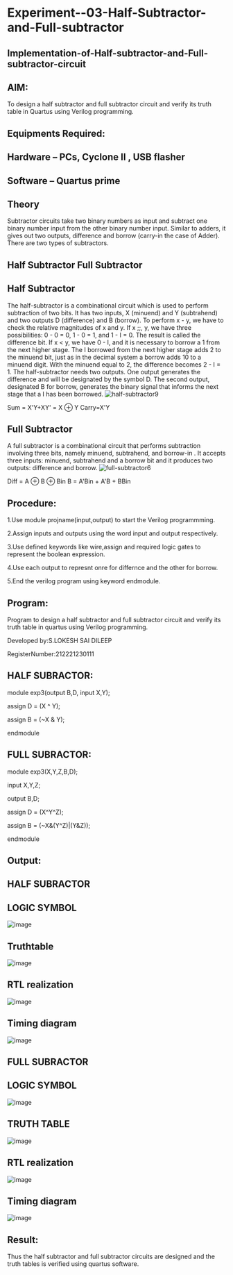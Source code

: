 # Experiment--03-Half-Subtractor-and-Full-subtractor
## Implementation-of-Half-subtractor-and-Full-subtractor-circuit
## AIM:
To design a half subtractor and full subtractor circuit and verify its truth table in Quartus using Verilog programming.

## Equipments Required:
## Hardware – PCs, Cyclone II , USB flasher
## Software – Quartus prime
## Theory
Subtractor circuits take two binary numbers as input and subtract one binary number input from the other binary number input. Similar to adders, it gives out two outputs, difference and borrow (carry-in the case of Adder). There are two types of subtractors.

## Half Subtractor Full Subtractor
## Half Subtractor
The half-subtractor is a combinational circuit which is used to perform subtraction of two bits. It has two inputs, X (minuend) and Y (subtrahend) and two outputs D (difference) and B (borrow). To perform x - y, we have to check the relative magnitudes of x and y. If x ;;, y, we have three possibilities: 0 - 0 = 0, 1 - 0 = 1, and 1 - I = 0. The result is called the difference bit. If x < y, we have 0 - I, and it is necessary to borrow a 1 from the next higher stage. The I borrowed from the next higher stage adds 2 to the minuend bit, just as in the decimal system a borrow adds 10 to a minuend digit. With the minuend equal to 2, the difference becomes 2 - I = 1. The half-subtractor needs two outputs. One output generates the difference and will be designated by the symbol D. The second output, designated B for borrow, generates the binary signal that informs the next stage that a I has been borrowed.
![half-subtractor9](https://user-images.githubusercontent.com/36288975/166112538-58c3bc7c-ee5d-4e6a-ac8d-8e8328efe27a.png)


Sum = X'Y+XY' = X ⊕ Y
Carry=X'Y

## Full Subtractor
A full subtractor is a combinational circuit that performs subtraction involving three bits, namely minuend, subtrahend, and borrow-in . It accepts three inputs: minuend, subtrahend and a borrow bit and it produces two outputs: difference and borrow. 
![full-subtractor6](https://user-images.githubusercontent.com/36288975/166112541-24c68359-3de8-4674-ae22-8272ffc385ed.png)


Diff = A ⊕ B ⊕ Bin B = A'Bin + A'B + BBin

## Procedure:

1.Use module projname(input,output) to start the Verilog programmming.

2.Assign inputs and outputs using the word input and output respectively.

3.Use defined keywords like wire,assign and required logic gates to represent the boolean expression.

4.Use each output to represnt onre for differnce and the other for borrow.

5.End the verilog program using keyword endmodule.

## Program:

Program to design a half subtractor and full subtractor circuit and verify its truth table in quartus using Verilog programming.

Developed by:S.LOKESH SAI DILEEP

RegisterNumber:212221230111

## HALF SUBRACTOR:
module exp3(output B,D, input X,Y);

assign D = (X ^ Y);

assign B = (~X & Y);

endmodule

## FULL SUBRACTOR:

module exp3(X,Y,Z,B,D);

input X,Y,Z;

output B,D;

assign D = (X^Y^Z);

assign B = (~X&(Y^Z)|(Y&Z));

endmodule

## Output:

## HALF SUBRACTOR
## LOGIC SYMBOL
![image](https://user-images.githubusercontent.com/94883079/196165873-584690e5-a6ad-43bb-be0d-1beb6c6a2ed3.png)
## Truthtable
![image](https://user-images.githubusercontent.com/94883079/196165932-fa932bb9-4612-4919-8c97-637e77d77e8d.png)
##  RTL realization
![image](https://user-images.githubusercontent.com/94883079/196165965-6aef29e6-b1ad-474b-b1a1-f967569c0e3a.png)
## Timing diagram 
![image](https://user-images.githubusercontent.com/94883079/196166016-48a9621b-08aa-442b-8763-6605c7724ebd.png)
## FULL SUBRACTOR
## LOGIC SYMBOL
![image](https://user-images.githubusercontent.com/94883079/196166191-cd87a8b6-735f-4a48-b1a8-a55b943b7200.png)
## TRUTH TABLE
![image](https://user-images.githubusercontent.com/94883079/196166339-1d47895e-981e-4aa9-9afc-17d44947826f.png)
##  RTL realization
![image](https://user-images.githubusercontent.com/94883079/196166480-c77c5615-3ed8-4755-bb40-420d0d77ae35.png)
## Timing diagram 
![image](https://user-images.githubusercontent.com/94883079/196166572-81a14138-d001-47c9-b8ff-37aa0d9cfe0f.png)
## Result:
Thus the half subtractor and full subtractor circuits are designed and the truth tables is verified using quartus software.
